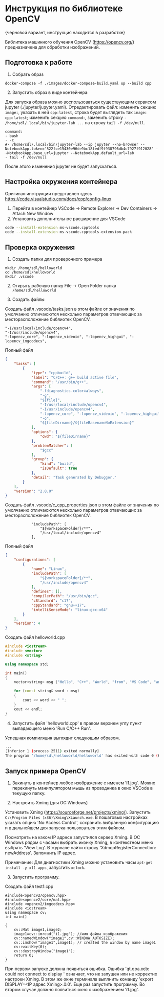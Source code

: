 # Инструкция по библиотеке OpenCV

{черновой вариант, инструкция находится в разработке}

Библитека машинного обучения OpenCV (https://opencv.org/) предназначена для обработки изображений.

## Подготовка к работе

1) Собрать образ 

```
docker-compose -f ./images/docker-compose-build.yaml up --build cpp 
```

2) Запустить образ в виде контейнера

Для запуска образа можно воспользоваться существующим сервисом jupyter (./jupyter/jupyter.yaml). Отредактировать файл: изменить секцию `image:`, указать в ней `cpp:latest`, строка будет выглядеть так `image: cpp:latest`; изменить секцию `command:`, заменить строку `- /home/sdl/.local/bin/jupyter-lab ...` на строку `tail -f /dev/null`.

```
command:
- bash
- -c
#- /home/sdl/.local/bin/jupyter-lab --ip jupyter --no-browser --NotebookApp.token='822fce15430e96de9bc18fedf9f938796db4c7927f912028' --NotebookApp.base_url=jupyter --NotebookApp.default_url=lab
- tail -f /dev/null
```

После этого изменения jupyter не будет запускаться.

## Настройка окружения контейнера

Оригинал инструкции представлен здесь https://code.visualstudio.com/docs/cpp/config-linux

1) Перейти в контейнер VSCode -> Remote Explorer -> Dev Containers -> Attach New Window
2) Установить дополнительное расширение для VSCode 

```bash
code --install-extension ms-vscode.cpptools
code --install-extension ms-vscode.cpptools-extension-pack
````

## Проверка окружения

1) Создать папки для проверочного примера

```
mkdir /home/sdl/helloworld
cd /home/sdl/helloworld
mkdir .vscode
```

2) Открыть рабочую папку File -> Open Folder папка `/home/sdl/helloworld`

3) Создать файлы

Создать файл .vscode/tasks.json в этом файле от значения по умолчанию отличаюются несколько параметров отвечающих за месторасположение библиотек OpenCV.

```
"-I/usr/local/include/opencv4",
"-I/usr/include/opencv4",
"-lopencv_core", "-lopencv_videoio", "-lopencv_highgui", "-lopencv_imgcodecs",
```

Полный файл

```json
{
    "tasks": [
        {
            "type": "cppbuild",
            "label": "C/C++: g++ build active file",
            "command": "/usr/bin/g++",
            "args": [
                "-fdiagnostics-color=always",
                "-g",
                "${file}",
                "-I/usr/local/include/opencv4",
                "-I/usr/include/opencv4",
                "-lopencv_core", "-lopencv_videoio", "-lopencv_highgui", "-lopencv_imgcodecs",
                "-o",
                "${fileDirname}/${fileBasenameNoExtension}"
            ],
            "options": {
                "cwd": "${fileDirname}"
            },
            "problemMatcher": [
                "$gcc"
            ],
            "group": {
                "kind": "build",
                "isDefault": true
            },
            "detail": "Task generated by Debugger."
        }
    ],
    "version": "2.0.0"
}
```

Создать файл .vscode/c_cpp_properties.json в этом файле от значения по умолчанию отличаюются несколько параметров отвечающих за месторасположение библиотек OpenCV.

```
            "includePath": [
                "${workspaceFolder}/**",
                "/usr/local/include/opencv4"
            ],
```

Полный файл

```json
{
    "configurations": [
        {
            "name": "Linux",
            "includePath": [
                "${workspaceFolder}/**",
                "/usr/include/opencv4"
            ],
            "defines": [],
            "compilerPath": "/usr/bin/gcc",
            "cStandard": "c17",
            "cppStandard": "gnu++17",
            "intelliSenseMode": "linux-gcc-x64"
        }
    ],
    "version": 4
}
```

Создать файл helloworld.cpp

```C++
#include <iostream>
#include <vector>
#include <string>

using namespace std;

int main()
{
    vector<string> msg {"Hello", "C++", "World", "from", "VS Code", "and the C++ extension!"};

    for (const string& word : msg)
    {
        cout << word << " ";
    }
    cout << endl;
}
```

4) Запустить файл 'helloworld.cpp' в правом верхнем углу пункт выпадающего меню 'Run C/C++ Run'.

Успешная компиляция выглядит следующим образом.

```bash
...
[Inferior 1 (process 2511) exited normally]
The program '/home/sdl/helloworld/helloworld' has exited with code 0 (0x00000000).
```

## Запуск примера OpenCV

1) Закинуть в контейнер любое изображение с именем 'i1.jpg`. Можно перекинуть манипулятором мышь из проводника в окно VSCode в текущую папку.

2) Настроить Xming (для ОС Windows)

Установить Xming (https://sourceforge.net/projects/xming/). Запустить `C:\Program Files (x86)\Xming\XLaunch.exe`. В пошаговых настройках указать опцию 'No Access Control', сохранить выбранную конфигурацию и в дальнейшем для запуска пользоваться этим файлом.

Посмотреть на каком IP адресе запустился сервер Xming. В ОС Windows рядом с часами выбрать иконку Xming, в контекстном меню выбрать 'View Log'. В журнале найти строку 'XdmcpRegisterConnection: newAddress'. Запомнить IP адрес.

Примечание: Для диагностики Xming можно установить часы `apt-get install -y x11-apps`, запустить `xclock`.

3) Запустить программу.

Создать файл test1.cpp

```
#include<opencv2/opencv.hpp>
#include<opencv2/core/mat.hpp>
#include <opencv2/imgcodecs.hpp>
#include <iostream>
using namespace cv;
int main()

{     
    cv::Mat image1,image2; 
    image1=cv::imread("i1.jpg"); //имя файла изображения
    cv::namedWindow("image1",cv::WINDOW_AUTOSIZE); 
    cv::imshow("image1",image1); // created the window by name image1 
    cv::waitKey(0); 
    cv::destroyWindow("image1");     
    return 0; 
}
```

При первом запуске должна появиться ошибка. Ошибка 'qt.qpa.xcb: could not connect to display ' означает, что не запущен или не корректно настроен Xming.
В этом же окне терминала выплнить команду 'export DISPLAY=<IP адрес Xming>:0.0'. Еще раз запустить программу. Во втором случае должно появиться окно с изображением 'i1.jpg'.

